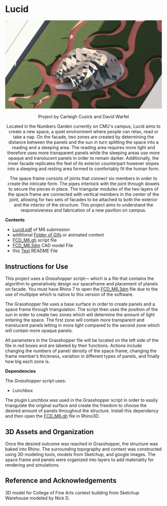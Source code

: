 # Lucid
![image](/Carleigh_David/img.png)
<p align="center">
    <p align="center">Project by Carleigh Cusick and David Warfel </p>
<p align="center">
      <p align="center">Located in the Numbers Garden currently on CMU's campus, Lucid aims to create a new space, a quiet environment where people can relax, read or take a nap. On the facade, two zones are created by determining the distance between the panels and the sun in turn splitting the space into a reading and a sleeping area. The reading area requires more light and therefore uses more transparent panels while the sleeping areas use more opaque and translucent panels in order to remain darker. Additionally, the inner facade replicates the feel of its exterior counterpart however slopes into a sleeping and resting area formed to comfortably fit the human form.</p>

<p align="center">The space frame consists of joints that connect six members in order to create the intricate form. The pipes interlock with the joint through dowels to secure the pieces in place. The triangular modules of the two layers of the space frame are connected with vertical members in the center of the joint, allowing for two sets of facades to be attached to both the exterior and the interior of the structure. This project aims to understand the responsiveness and fabrication of a new pavilion on campus. </p>
</p>

**Contents**

- [Lucid.pdf](/Carleigh_David/M6Lucid.pdf) of M6 submission
- additional [Folder of Gifs](https://drive.google.com/drive/folders/15OfFYhpsMLj67I-ZToxW7TAEFUgf18a-) or animated content
- [FCD_M6.gh](/Carleigh_David/FCD_V6.gh) script file 
- [FCD_M6.3dm](https://drive.google.com/drive/folders/1IkzBHXBOR2uFnrBsR8Qs0_MQXAey9vmy) CAD model File
- this [Text](/Carleigh_David/README.md) README File

## Instructions for Use

This project uses a _Grasshopper_ script&mdash; which is a file that contains the algorithm to generatively design our spaceframe and placement of planels on facade. You must have Rhino 7 to open the [FCD_M6.3dm](https://drive.google.com/drive/folders/1IkzBHXBOR2uFnrBsR8Qs0_MQXAey9vmy) file due to the use of multipipe which is native to this version of the software.

The Grasshopper file uses a base surface in order to create panels and a space frame through triangulation. The script then uses the position of the sun in order to create two zones which will determine the amount of light entering the space. The first zone will contain more transparent and translucent panels letting in more light compared to the second zone which will contain more opaque panels.

All parameters in the Grasshopper file will be located on the left side of the file in red boxes and are labeled by their functions. Actions include changing the numbers of panel/ density of the space frame, changing the frame member’s thickness, variation in different types of panels, and finally how big each zone is.

**Dependencies**

The _Grasshopper_ script uses:
  - Lunchbox

The plugin Lunchbox was used in the Grasshopper script in order to easily triangulate the original surface and create the freedom to choose the desired amount of panels throughout the structure.
Install this dependency and then open the [FCD_M6.gh](/Carleigh_David/FCD_V6.gh) file in Rhino3D.

## 3D Assets and Organization

Once the desired outcome was reached in Grasshopper, the structure was baked into Rhino. The surrounding topography and context was constructed using 3D modeling tools, models from Sketchup, and google images. The space frame and panels were organized into layers to add materiality for rendering and simulations. 

## Reference and Acknowledgements
3D model for College of Fine Arts context building from Sketchup Warehouse modeled by Nick D.

